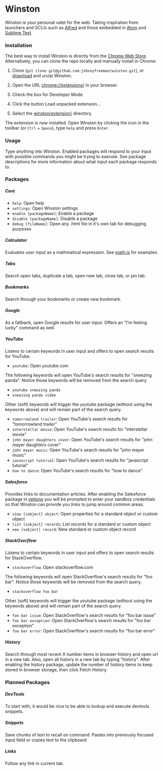 # Winston

Winston is your personal valet for the web. Taking inspiration from launchers and GCLIs such as [Alfred](http://www.alfredapp.com/) and those embedded in [Atom](https://atom.io/) and [Sublime Text](http://www.sublimetext.com/).

### Installation

The best way to install Winston is directly from the [Chrome Web Store](https://chrome.google.com/webstore/detail/winston/kkojmlcbloeljojhbmkkjgbjkafgcjom). Alternatively, you can clone the repo locally and manually install in Chrome:

1. Clone (`git clone git@github.com:johnnyfreeman/winston.git`), or [download](https://github.com/johnnyfreeman/winston/archive/master.zip) and unzip Winston.

2. Open the URL [chrome://extensions/](chrome://extensions/) in your browser.

3. Check the box for Developer Mode

4. Click the button Load unpacked extension...

5. Select the [winston/extension/](https://github.com/johnnyfreeman/winston/tree/master/extension) directory.

The extension is now installed. Open Winston by clicking the icon in the toolbar (or `Ctrl` + `Space`), type `help` and press `Enter`.

### Usage

Type anything into Winston. Enabled packages will respond to your input with possible commands you might be trying to execute. See package descriptions for more information about what input each package responds to.

### Packages

##### Core

* `help`: Open help
* `settings`: Open Winston settings
* `enable [packageName]`: Enable a package
* `disable [packageName]`: Disable a package
* `debug [fileName]`: Open any .html file in it's own tab for debugging purposes

##### Calculator

Evaluates user input as a mathmatical expression. See [math.js](http://mathjs.org/) for examples.

##### Tabs

Search open tabs, duplicate a tab, open new tab, close tab, or pin tab.

##### Bookmarks

Search through your bookmarks or create new bookmark.

##### Google

As a fallback, open Google results for user input. Offers an "I'm feeling lucky" command as well.

##### YouTube

Listens to certain keywords in user input and offers to open search results for YouTube.

* `youtube`: Open youtube.com

The following keywords will open YouTube's search results for "sneezing panda". Notice those keywords will be removed from the search query.

* `youtube sneezing panda`
* `sneezing panda video`

Other (soft) keywords will trigger the youtube package (without using the keywords above) and will remain part of the search query.

* `tomorrowland trailer`: Open YouTube's search results for "tomorrowland trailer"
* `interstellar movie`: Open YouTube's search results for "interstellar movie"
* `john mayer daughters cover`: Open YouTube's search results for "john mayer daughters cover"
* `john mayer music`: Open YouTube's search results for "john mayer music"
* `javascript tutorial`: Open YouTube's search results for "javascript tutorial"
* `how to dance`: Open YouTube's search results for "how to dance"


##### Salesforce

Provides links to documentation articles. After enabling the Salesforce package in [options](chrome://extensions/?options=kkojmlcbloeljojhbmkkjgbjkafgcjom) you will be prompted to enter your sandbox credentials so that Winston can provide you links to jump around common areas.

* `view [sobject] object`: Open properties for a standard object or custom object
* `list [sobject] records`: List records for a standard or custom object
* `new [sobject] record`: New standard or custom object record

##### StackOverflow

Listens to certain keywords in user input and offers to open search results for StackOverflow.

* `stackoverflow`: Open stackoverflow.com

The following keywords will open StackOverflow's search results for "foo bar". Notice those keywords will be removed from the search query.

* `stackoverflow foo bar`

Other (soft) keywords will trigger the youtube package (without using the keywords above) and will remain part of the search query.

* `foo bar issue`: Open StackOverflow's search results for "foo bar issue"
* `foo bar exception`: Open StackOverflow's search results for "foo bar exception"
* `foo bar error`: Open StackOverflow's search results for "foo bar error"

##### History

Search through most recent _X_ number items in browser history and open url in a new tab. Also, open all history in a new tab by typing "history". After enabling the history package, update the number of history items to keep stored in browser storage, then click Fetch History.

### Planned Packages

##### DevTools

To start with, it would be nice to be able to lookup and execute devtools snippets.

##### Snippets

Save chunks of text to recall on command. Pastes into previously focused input field or copies text to the clipboard

##### Links

Follow any link in current tab.
